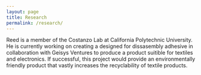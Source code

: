 ```yaml
---
layout: page
title: Research
permalink: /research/
---
```


Reed is a member of the Costanzo Lab at California Polytechnic University. He is currently working on creating a designed for dissasembly adhesive in collaboration with Geisys Ventures to produce a product suitible for textiles and electronics. If successful, this project would provide an environmentally friendly product that vastly increases the recyclability of textile products.
